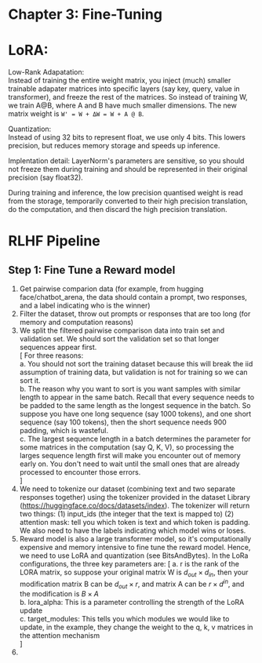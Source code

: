 # Chapter 3: Fine-Tuning


# LoRA:

Low-Rank Adapatation: </br>
Instead of training the entire weight matrix, you inject (much) smaller trainable adapater matrices into specific layers (say key, query, value in transformer), and freeze the rest of the matrices. So instead of training W, we train A@B, where A and B have much smaller dimensions. The new matrix weight is `W' = W + ΔW = W + A @ B`. </br>

Quantization: </br>
Instead of using 32 bits to represent float, we use only 4 bits. This lowers precision, but reduces memory storage and speeds up inference. </br>

Implentation detail: LayerNorm's parameters are sensitive, so you should not freeze them during training and should be represented in their original precision (say float32). </br>

During training and inference, the low precision quantised weight is read from the storage, temporarily converted to their high precision translation, do the computation, and then discard the high precision translation. </br>


# RLHF Pipeline

## Step 1: Fine Tune a Reward model

1. Get pairwise comparion data (for example, from hugging face/chatbot_arena, the data should contain a prompt, two responses, and a label indicating who is the winner)
2. Filter the dataset, throw out prompts or responses that are too long (for memory and computation reasons)
3. We split the filtered pairwise comparison data into train set and validation set. We should sort the validation set so that longer sequences appear first.</br>
[
For three reasons:</br>
a. You should not sort the training dataset because this will break the iid assumption of training data, but validation is not for training so we can sort it.</br>
b. The reason why you want to sort is you want samples with similar length to appear in the same batch. Recall that every sequence needs to be padded to the same length as the longest sequence in the batch. So suppose you have one long   sequence (say 1000 tokens), and one short sequence (say 100 tokens), then the short sequence needs 900 padding, which is wasteful.</br>
c. The largest sequence length in a batch determines the parameter for some matrices in the computation (say Q, K, V), so processing the larges sequence length first will make you encounter out of memory early on. You don't need to wait until the small ones that are already processed to encounter those errors.</br>
]
4. We need to tokenize our dataset (combining text and two separate responses together) using the tokenizer provided in the dataset Library (https://huggingface.co/docs/datasets/index). The tokenizer will return two things: (1) input_ids (the integer that the text is mapped to) (2) attention mask: tell you which token is text and which token is padding. We also need to have the labels indicating which model wins or loses.
5. Reward model is also a large transformer model, so it's computationally expensive and memory intensive to fine tune the reward model. Hence, we need to use LoRA and quantization (see BitsAndBytes). In the LoRa configurations, the three key parameters are:
[
  a. r is the rank of the LORA matrix, so suppose your original matrix W is $d_{out} \times d_{in}$, then your modification matrix B can be $d_{out} \times r$, and matrix A can be $r \times d^{in}$, and the modification is $B \times A$ </br>
  b. lora_alpha: This is a parameter controlling the strength of the LoRA update </br>
  c.  target_modules: This tells you which modules we would like to update, in the example, they change the weight to the q, k, v matrices in the attention mechanism </br>
]
6. 





